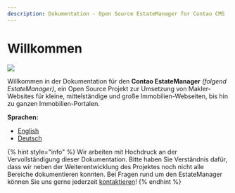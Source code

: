 ```yaml
---
description: Dokumentation - Open Source EstateManager for Contao CMS
---
```


# Willkommen

![](.gitbook/assets/logo\_dunkel.svg)

Willkommen in der Dokumentation für den **Contao EstateManager** _(folgend EstateManager)_, ein Open Source Projekt zur Umsetzung von Makler-Websites für kleine, mittelständige und große Immobilien-Webseiten, bis hin zu ganzen Immobilien-Portalen.

**Sprachen:**

* [English](https://docs.contao-estatemanager.com)
* [Deutsch](installation-konfiguration/installation.md)

{% hint style="info" %}
Wir arbeiten mit Hochdruck an der Vervollständigung dieser Dokumentation. Bitte haben Sie Verständnis dafür, dass wir neben der Weiterentwicklung des Projektes noch nicht alle Bereiche dokumentieren konnten. Bei Fragen rund um den EstateManager können Sie uns gerne jederzeit [kontaktieren](https://www.oveleon.de/kontakt.html#article-11)!
{% endhint %}
